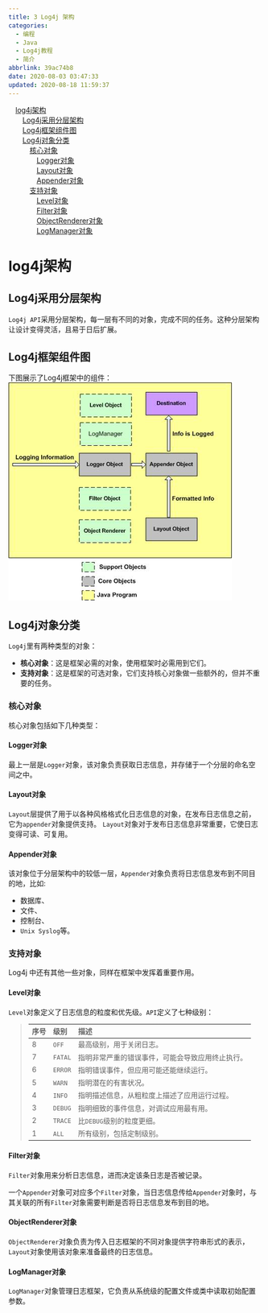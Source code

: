 ```yaml
---
title: 3 Log4j 架构
categories:
  - 编程
  - Java
  - Log4j教程
  - 简介
abbrlink: 39ac74b8
date: 2020-08-03 03:47:33
updated: 2020-08-18 11:59:37
---
```

<div id='my_toc'><a href="/blog/39ac74b8/#log4j架构" class="header_1">log4j架构</a>&nbsp;<br><a href="/blog/39ac74b8/#Log4j采用分层架构" class="header_2">Log4j采用分层架构</a>&nbsp;<br><a href="/blog/39ac74b8/#Log4j框架组件图" class="header_2">Log4j框架组件图</a>&nbsp;<br><a href="/blog/39ac74b8/#Log4j对象分类" class="header_2">Log4j对象分类</a>&nbsp;<br><a href="/blog/39ac74b8/#核心对象" class="header_3">核心对象</a>&nbsp;<br><a href="/blog/39ac74b8/#Logger对象" class="header_4">Logger对象</a>&nbsp;<br><a href="/blog/39ac74b8/#Layout对象" class="header_4">Layout对象</a>&nbsp;<br><a href="/blog/39ac74b8/#Appender对象" class="header_4">Appender对象</a>&nbsp;<br><a href="/blog/39ac74b8/#支持对象" class="header_3">支持对象</a>&nbsp;<br><a href="/blog/39ac74b8/#Level对象" class="header_4">Level对象</a>&nbsp;<br><a href="/blog/39ac74b8/#Filter对象" class="header_4">Filter对象</a>&nbsp;<br><a href="/blog/39ac74b8/#ObjectRenderer对象" class="header_4">ObjectRenderer对象</a>&nbsp;<br><a href="/blog/39ac74b8/#LogManager对象" class="header_4">LogManager对象</a>&nbsp;<br></div>
<style>.header_1{margin-left: 1em;}.header_2{margin-left: 2em;}.header_3{margin-left: 3em;}.header_4{margin-left: 4em;}.header_5{margin-left: 5em;}.header_6{margin-left: 6em;}</style>
<!--more-->
<script>if (navigator.platform.search('arm')==-1){document.getElementById('my_toc').style.display = 'none';}var e,p = document.getElementsByTagName('p');while (p.length>0) {e = p[0];e.parentElement.removeChild(e);}</script>

<!--end-->
# log4j架构
## Log4j采用分层架构
`Log4j API`采用分层架构，每一层有不同的对象，完成不同的任务。这种分层架构让设计变得灵活，且易于日后扩展。

## Log4j框架组件图
下图展示了Log4j框架中的组件：
![图片](https://raw.githubusercontent.com/lanlan2017/images/master/blog/programming/java/log4j/Log4jArchitecture/1.jpg)

## Log4j对象分类
`Log4j`里有两种类型的对象：
- **核心对象**：这是框架必需的对象，使用框架时必需用到它们。
- **支持对象**：这是框架的可选对象，它们支持核心对象做一些额外的，但并不重要的任务。

### 核心对象
核心对象包括如下几种类型：

#### Logger对象
最上一层是`Logger`对象，该对象负责获取日志信息，并存储于一个分层的命名空间之中。

#### Layout对象
`Layout`层提供了用于以各种风格格式化日志信息的对象，在发布日志信息之前，它为`appender`对象提供支持。
`Layout`对象对于发布日志信息非常重要，它使日志变得可读、可复用。

#### Appender对象
该对象位于分层架构中的较低一层，`Appender`对象负责将日志信息发布到不同目的地，比如:
- 数据库、
- 文件、
- 控制台、
- `Unix Syslog`等。

### 支持对象
Log4j 中还有其他一些对象，同样在框架中发挥着重要作用。

#### Level对象
`Level`对象定义了日志信息的粒度和优先级。`API`定义了七种级别：

> 
> |序号|级别|描述|
> |:---|:---|:---|
> |8|`OFF`|最高级别，用于关闭日志。|
> |7|`FATAL`|指明非常严重的错误事件，可能会导致应用终止执行。|
> |6|`ERROR`|指明错误事件，但应用可能还能继续运行。|
> |5|`WARN`|指明潜在的有害状况。|
> |4|`INFO`|指明描述信息，从粗粒度上描述了应用运行过程。|
> |3|`DEBUG`|指明细致的事件信息，对调试应用最有用。|
> |2|`TRACE`|比`DEBUG`级别的粒度更细。|
> |1|`ALL`|所有级别，包括定制级别。|


#### Filter对象
`Filter`对象用来分析日志信息，进而决定该条日志是否被记录。

一个`Appender`对象可对应多个`Filter`对象，当日志信息传给`Appender`对象时，与其关联的所有`Filter`对象需要判断是否将日志信息发布到目的地。

#### ObjectRenderer对象
`ObjectRenderer`对象负责为传入日志框架的不同对象提供字符串形式的表示，`Layout`对象使用该对象来准备最终的日志信息。

#### LogManager对象
`LogManager`对象管理日志框架，它负责从系统级的配置文件或类中读取初始配置参数。

<!--
blog/programming/java/log4j/Log4jArchitecture/1.jpg
-->
